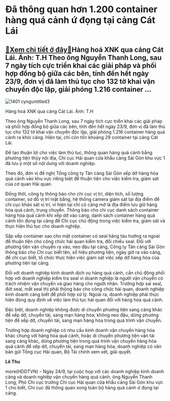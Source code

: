 Đã thông quan hơn 1.200 container hàng quá cảnh ứ đọng tại cảng Cát Lái
=======================================================================

[:gift:Xem chi tiết ở đây:gift:](https://hddtvn.com/da-thong-quan-hon-1-200-container-hang-qua-canh-u-dong-tai-cang-cat-lai/)Hàng hoá XNK qua cảng Cát Lái. Ảnh: T.H Theo ông Nguyễn Thanh Long, sau 7 ngày tích cực triển khai các giải pháp và phối hợp đồng bộ giữa các bên, tính đến hết ngày 23/9, đơn vị đã làm thủ tục cho 132 tờ khai vận chuyển độc lập, giải phóng 1.216 container …
-----------------------------------------------------------------------------------------------------------------------------------------------------------------------------------------------------------------------------------------------------------------





![1401 cynguntitled3](https://haiquanonline.com.vn/stores/news_dataimages/hoalt/092020/21/09/in_article/1401_cYngUntitled3.jpg?rt=20200924190938 "undefined")


Hàng hoá XNK qua cảng Cát Lái. Ảnh: T.H



Theo ông Nguyễn Thanh Long, sau 7 ngày tích cực triển khai các giải pháp và phối hợp đồng bộ giữa các bên, tính đến hết ngày 23/9, đơn vị đã làm thủ tục cho 132 tờ khai vận chuyển độc lập, giải phóng 1.216 container hàng quá cảnh ra khỏi cảng. Hiện tại, chỉ còn tồn khoảng 29 container tại cảng Cát Lái.


Để tạo thuận lợi cho việc làm thủ tục, thông quan hàng quá cảnh bằng phương tiện thủy nội địa, Chi cục Hải quan cửa khẩu cảng Sài Gòn khu vực 1 đã lưu ý một số nội dung với doanh nghiệp.


Theo đó, đơn vị đề nghị Tổng công ty Tân cảng Sài Gòn xếp dỡ hàng hóa quá cảnh vào khu vực riêng biệt để thuận tiện cho việc kiểm tra, giám sát của cơ quan Hải quan.


Đồng thời, công ty thông báo cho chi cục vị trí, diện tích, số lượng container, sơ đồ vị trí mặt bằng, hệ thống camera giám sát tại địa điểm để chi cục khảo sát vị trí, vì hiện tại chỉ có cảng mở là địa điểm lưu giữ hàng hóa quá cảnh, trung chuyển. Thông báo cho chi cục danh sách container hàng hóa quá cảnh khi xếp dỡ vào cảng, danh sách container hàng quá cảnh tồn đọng tại cảng để Chi cục chủ động trong việc kiểm tra, giám sát và thực hiện thủ tục cho doanh nghiệp.


Sắp xếp container sao cho mặt container có seal hãng tàu hướng ra ngoài để thuận tiện cho công chức hải quan kiểm tra, đối chiếu seal. Đối với phương tiện vận chuyển ra vào, neo đậu tại cảng, Công ty Tân cảng Sài Gòn thông báo cho Chi cục biết tên, số hiệu phương tiện, ngày giờ ra vào cảng, để chi cục biết, tổ chức thực hiện việc giám sát việc xếp dỡ hàng hóa của phương tiện tại cảng.


Đối với doanh nghiệp kinh doanh dịch vụ hàng quá cảnh, cần chủ động phối hợp với doanh nghiệp kiểm tra seal vì doanh nghiệp là người vận chuyển có trách nhiệm vận chuyển và giao hàng cho người nhận. Trường hợp sai seal, đứt seal, mất seal thì phải thông báo cho công chức hải quan, doanh nghiệp kinh doanh cảng biết để phối hợp xử lý. Ngoài ra, doanh nghiệp phải thực hiện đúng quy định về việc làm thủ tục hải quan đối với hàng hóa quá cảnh.


Đặc biệt, doanh nghiệp không được di chuyển phương tiện sang cảng khác để xếp dỡ, chuyển tải, sang mạn hàng hóa; không neo đậu, dừng phương tiện để xếp dỡ, chuyển tải, sang mạn hàng hóa trong quá trình vận chuyển.


Trường hợp doanh nghiệp có nhu cầu kinh doanh vận chuyển hàng hóa khác chung với hàng hóa quá cảnh, hoặc di chuyển phương tiện vận tải sang cảng khác, dừng phương tiện trong quá trình vận chuyển hàng hóa quá cảnh để xếp dỡ, chuyển tải, sang mạn hàng hóa, doanh nghiệp có văn bản gửi Tổng cục Hải quan, Bộ Tài chính xem xét, giải quyết.




**Lê Thu**



more(HDDTVN) – Ngày 24/9, tại cuộc họp với các doanh nghiệp kinh doanh cảng và doanh nghiệp vận chuyển hàng quá cảnh, ông Nguyễn Thanh Long, Phó Chi cục trưởng Chi cục Hải quan cửa khẩu cảng Sài Gòn khu vực 1 cho biết, Chi cục đã thông quan xong toàn bộ hàng quá cảnh ứ đọng tại cảng.

